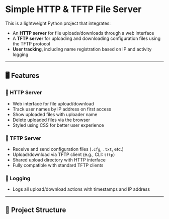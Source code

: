 # Simple HTTP & TFTP File Server

This is a lightweight Python project that integrates:
- An **HTTP server** for file uploads/downloads through a web interface
- A **TFTP server** for uploading and downloading configuration files using the TFTP protocol
- **User tracking**, including name registration based on IP and activity logging

---

## 🖥 Features

### 🔹 HTTP Server
- Web interface for file upload/download
- Track user names by IP address on first access
- Show uploaded files with uploader name
- Delete uploaded files via the browser
- Styled using CSS for better user experience

### 🔹 TFTP Server
- Receive and send configuration files (`.cfg`, `.txt`, etc.)
- Upload/download via TFTP client (e.g., CLI: `tftp`)
- Shared upload directory with HTTP interface
- Fully compatible with standard TFTP clients

### 🔹 Logging
- Logs all upload/download actions with timestamps and IP address

---

## 📁 Project Structure

